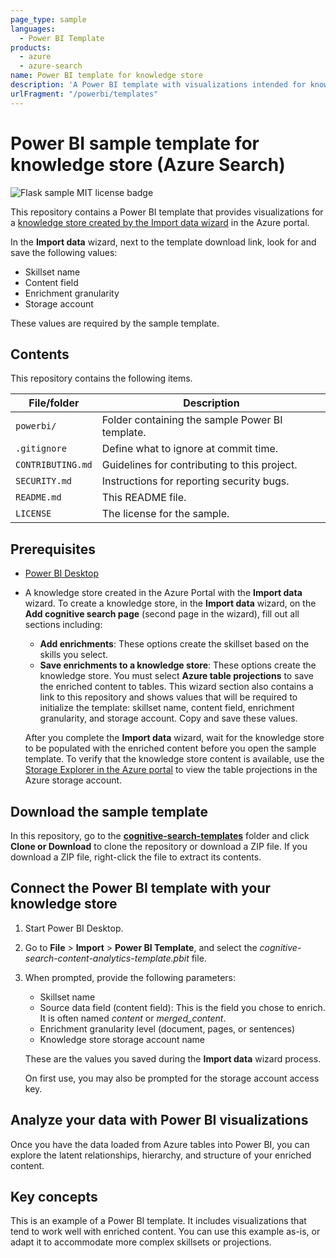 ```yaml
---
page_type: sample
languages:
  - Power BI Template
products:
  - azure
  - azure-search
name: Power BI template for knowledge store
description: 'A Power BI template with visualizations intended for knowledge stores created using the Import data wizard in the Azure portal.'
urlFragment: "/powerbi/templates"
---
```


# Power BI sample template for knowledge store (Azure Search)

![Flask sample MIT license badge](https://img.shields.io/badge/license-MIT-green.svg)

This repository contains a Power BI template that provides visualizations for a [knowledge store created by the Import data wizard](https://docs.microsoft.com/azure/search/knowledge-store-create-portal) in the Azure portal. 

In the **Import data** wizard, next to the template download link, look for and save the following values:
  + Skillset name
  + Content field
  + Enrichment granularity
  + Storage account

These values are required by the sample template.

## Contents

This repository contains the following items.

| File/folder       | Description                                |
|-------------------|--------------------------------------------|
| `powerbi/`        | Folder containing the sample Power BI template.|
| `.gitignore`      | Define what to ignore at commit time.      |
| `CONTRIBUTING.md` | Guidelines for contributing to this project. |
| `SECURITY.md`     | Instructions for reporting security bugs. |
| `README.md`       | This README file.                          |
| `LICENSE`         | The license for the sample.                |

## Prerequisites

+ [Power BI Desktop](https://powerbi.microsoft.com/downloads/)

+ A knowledge store created in the Azure Portal with the **Import data** wizard. To create a knowledge store, in the **Import data** wizard, on the **Add cognitive search page** (second page in the wizard), fill out all sections including:

   + **Add enrichments**: These options create the skillset based on the skills you select.
   + **Save enrichments to a knowledge store**: These options create the knowledge store. You must select **Azure table projections** to save the enriched content to tables. This wizard section also contains a link to this repository and shows values that will be required to initialize the template: skillset name, content field, enrichment granularity, and storage account. Copy and save these values.

  After you complete the **Import data** wizard, wait for the knowledge store to be populated with the enriched content before you open the sample template. To verify that the knowledge store content is available, use the [Storage Explorer in the Azure portal](https://docs.microsoft.com/azure/search/knowledge-store-view-storage-explorer) to view the table projections in the Azure storage account.

## Download the sample template

In this repository, go to the [**cognitive-search-templates**](https://github.com/Azure-Samples/cognitive-search-templates) folder and click  **Clone or Download** to clone the repository or download a ZIP file. If you download a ZIP file, right-click the file to extract its contents.

## Connect the Power BI template with your knowledge store

1. Start Power BI Desktop.
1. Go to **File** > **Import** > **Power BI Template**, and select the _cognitive-search-content-analytics-template.pbit_ file.
1. When prompted, provide the following parameters:

   + Skillset name
   + Source data field (content field): This is the field you chose to enrich. It is often named _content_ or _merged_content_.
   + Enrichment granularity level (document, pages, or sentences)
   + Knowledge store storage account name

   These are the values you saved during the **Import data** wizard process.

   On first use, you may also be prompted for the storage account access key.

## Analyze your data with Power BI visualizations

Once you have the data loaded from Azure tables into Power BI, you can explore the latent relationships, hierarchy, and structure of your enriched content.

## Key concepts

This is an example of a Power BI template. It includes visualizations that tend to work well with enriched content. You can use this example as-is, or adapt it to accommodate more complex skillsets or projections.
